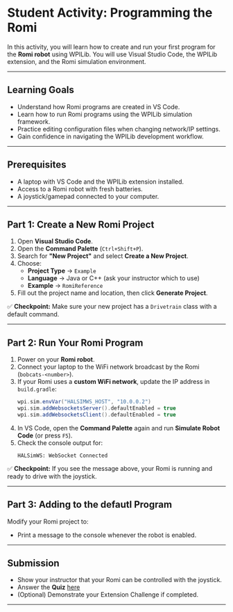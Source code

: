 # Student Activity: Programming the Romi

In this activity, you will learn how to create and run your first program for the **Romi robot** using WPILib. You will use Visual Studio Code, the WPILib extension, and the Romi simulation environment.

---

## Learning Goals
- Understand how Romi programs are created in VS Code.
- Learn how to run Romi programs using the WPILib simulation framework.
- Practice editing configuration files when changing network/IP settings.
- Gain confidence in navigating the WPILib development workflow.

---

## Prerequisites
- A laptop with VS Code and the WPILib extension installed.
- Access to a Romi robot with fresh batteries.
- A joystick/gamepad connected to your computer.

---

## Part 1: Create a New Romi Project

1. Open **Visual Studio Code**.
2. Open the **Command Palette** (`Ctrl+Shift+P`).
3. Search for **"New Project"** and select **Create a New Project**.
4. Choose:
   - **Project Type** → `Example`
   - **Language** → Java or C++ (ask your instructor which to use)
   - **Example** → `RomiReference`
5. Fill out the project name and location, then click **Generate Project**.

✅ **Checkpoint:** Make sure your new project has a `Drivetrain` class with a default command.

---

## Part 2: Run Your Romi Program

1. Power on your **Romi robot**.
2. Connect your laptop to the WiFi network broadcast by the Romi (`bobcats-<number>`).
3. If your Romi uses a **custom WiFi network**, update the IP address in `build.gradle`:
   ```gradle
   wpi.sim.envVar("HALSIMWS_HOST", "10.0.0.2")
   wpi.sim.addWebsocketsServer().defaultEnabled = true
   wpi.sim.addWebsocketsClient().defaultEnabled = true
   ```
4. In VS Code, open the **Command Palette** again and run **Simulate Robot Code** (or press `F5`).
5. Check the console output for:
   ```
   HALSimWS: WebSocket Connected
   ```

✅ **Checkpoint:** If you see the message above, your Romi is running and ready to drive with the joystick.

---

## Part 3: Adding to the defautl Program

Modify your Romi project to:
- Print a message to the console whenever the robot is enabled.

---

## Submission

- Show your instructor that your Romi can be controlled with the joystick.
- Answer the **Quiz** [here](QuizOne.md)
- (Optional) Demonstrate your Extension Challenge if completed.

---
